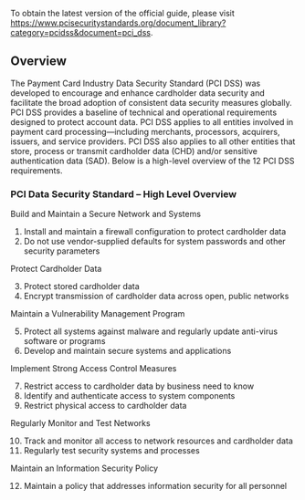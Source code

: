 To obtain the latest version of the official guide, please visit https://www.pcisecuritystandards.org/document_library?category=pcidss&document=pci_dss.

## Overview

The Payment Card Industry Data Security Standard (PCI DSS) was developed to
encourage and enhance cardholder data security and facilitate the broad
adoption of consistent data security measures globally. PCI DSS provides a
baseline of technical and operational requirements designed to protect account
data. PCI DSS applies to all entities involved in payment card
processing—including merchants, processors, acquirers, issuers, and service
providers. PCI DSS also applies to all other entities that store, process or
transmit cardholder data (CHD) and/or sensitive authentication data (SAD).
Below is a high-level overview of the 12 PCI DSS requirements.

### PCI Data Security Standard – High Level Overview

Build and Maintain a Secure Network and Systems

1. Install and maintain a firewall configuration to protect cardholder data
2. Do not use vendor-supplied defaults for system passwords and other security parameters

Protect Cardholder Data

3. Protect stored cardholder data
4. Encrypt transmission of cardholder data across open, public networks

Maintain a Vulnerability Management Program

5. Protect all systems against malware and regularly update anti-virus software or programs
6. Develop and maintain secure systems and applications

Implement Strong Access Control Measures

7. Restrict access to cardholder data by business need to know
8. Identify and authenticate access to system components
9. Restrict physical access to cardholder data

Regularly Monitor and Test Networks

10. Track and monitor all access to network resources and cardholder data
11. Regularly test security systems and processes

Maintain an Information Security Policy

12. Maintain a policy that addresses information security for all personnel